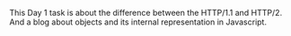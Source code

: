 This Day 1 task is about the difference between the HTTP/1.1 and HTTP/2.
And a blog about objects and its internal representation in Javascript.
